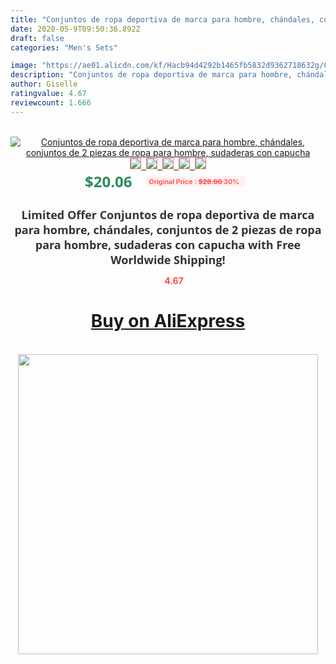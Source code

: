 ```yaml
---
title: "Conjuntos de ropa deportiva de marca para hombre, chándales, conjuntos de 2 piezas de ropa para hombre, sudaderas con capucha"
date: 2020-05-9T09:50:36.892Z
draft: false
categories: "Men's Sets"

image: "https://ae01.alicdn.com/kf/Hacb94d4292b1465fb5832d9362718632g/Conjuntos-de-ropa-deportiva-de-marca-para-hombre-chándales-conjuntos-de-2-piezas-de-ropa-para.jpg"
description: "Conjuntos de ropa deportiva de marca para hombre, chándales, conjuntos de 2 piezas de ropa para hombre, sudaderas con capucha"
author: Giselle
ratingvalue: 4.67
reviewcount: 1.666
---
```

<br>
<div style="text-align: center;">
<a href="https://s.click.aliexpress.com/e/_AlKioN" target="_blank" rel="nofollow noopener noreferrer"><img alt="Conjuntos de ropa deportiva de marca para hombre, chándales, conjuntos de 2 piezas de ropa para hombre, sudaderas con capucha" class="magnifier-image" src="https://ae01.alicdn.com/kf/Hacb94d4292b1465fb5832d9362718632g/Conjuntos-de-ropa-deportiva-de-marca-para-hombre-chándales-conjuntos-de-2-piezas-de-ropa-para.jpg_640x640.jpg">
<br>
<img style="border:1px solid salmon" src="https://ae01.alicdn.com/kf/Hacb94d4292b1465fb5832d9362718632g/Conjuntos-de-ropa-deportiva-de-marca-para-hombre-chándales-conjuntos-de-2-piezas-de-ropa-para.jpg_120x120.jpg">&nbsp;&nbsp;<img style="border:1px solid salmon" src="https://ae01.alicdn.com/kf/H430f3bff8e1a4207b9f521727e3c36ab5/Conjuntos-de-ropa-deportiva-de-marca-para-hombre-chándales-conjuntos-de-2-piezas-de-ropa-para.jpg_120x120.jpg">&nbsp;&nbsp;<img style="border:1px solid salmon" src="https://ae01.alicdn.com/kf/H3d8c565c9e2441a5b0cbf5e2de967047I/Conjuntos-de-ropa-deportiva-de-marca-para-hombre-chándales-conjuntos-de-2-piezas-de-ropa-para.jpg_120x120.jpg">&nbsp;&nbsp;<img style="border:1px solid salmon" src="https://ae01.alicdn.com/kf/Hb987e743eec24399af3d319a4e0253e8B/Conjuntos-de-ropa-deportiva-de-marca-para-hombre-chándales-conjuntos-de-2-piezas-de-ropa-para.jpg_120x120.jpg">&nbsp;&nbsp;<img style="border:1px solid salmon" src="https://ae01.alicdn.com/kf/Hb9018249d5094ec2a710ef9e0c67c860W/Conjuntos-de-ropa-deportiva-de-marca-para-hombre-chándales-conjuntos-de-2-piezas-de-ropa-para.jpg_120x120.jpg"></a></div><br0>
<div style="text-align: center;"><span style="background-color: white; border: 0px; box-sizing: border-box; color: seagreen; display: inline-block; font-family: &quot;open sans&quot; , &quot;arial&quot; , &quot;helvetica&quot; , sans-serif , &quot;heiti&quot;; font-size: 24px; font-stretch: inherit; font-weight: 700; line-height: inherit; margin: 0px 10px 0px 0px; padding: 0px; vertical-align: middle;">$20.06 </span>
<span style="background: rgb(255 , 241 , 241); border-radius: 3px; border: 0px; box-sizing: border-box; color: #ff4747; display: inline-block; font-family: inherit; font-size: 12px; font-stretch: inherit; font-style: inherit; font-variant: inherit; font-weight: 600; line-height: inherit; margin: 0px; padding: 2px 5px; transform: scale(0.9); vertical-align: middle;">Original Price : <b style="text-decoration: line-through;">$28.66 </b> 30%&nbsp;&nbsp;</span></div>
<h1 style="color: #333333; display: inline-block; font-family: &quot;open sans&quot; , &quot;arial&quot; , &quot;helvetica&quot; , sans-serif , &quot;heiti&quot;; font-size: 18px; font-stretch: inherit; font-weight: 700; text-align: center;">Limited Offer Conjuntos de ropa deportiva de marca para hombre, chándales, conjuntos de 2 piezas de ropa para hombre, sudaderas con capucha with Free Worldwide Shipping!</h1>
<div style="color: #ff4747; text-align: center;">
<img src="https://4.bp.blogspot.com/-M0ZcTcb-5uY/XleCXlxnR4I/AAAAAAAAAEc/OrjgMkXV1oMQFaCRZj5HQwOCBcu3w1FegCPcBGAYYCw/s1600/star.png" style="height: 15px;">&nbsp;<b>4.67</b></div>
<div class="button_cont" align="center"><a class="buynow_a" href="https://s.click.aliexpress.com/e/_AlKioN" target="_blank" rel="nofollow noopener noreferrer"><H1>Buy on AliExpress</H1></a></div><br>
<div class="separator" style="clear: both; text-align: center;">
<img src="https://lh3.googleusercontent.com/-pTy5HemUv9M/XlePHvY0dAI/AAAAAAAAAE4/0nX5iRUoIWY8eMW9Dpxeirr157OZliDIgCLcBGAsYHQ/s1600/badge.gif" width="480">
</div>
